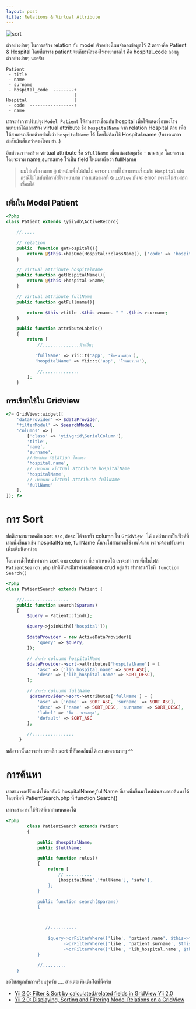 ```yaml
---
layout: post
title: Relations & Virtual Attribute
---
```


![sort](/images/sort.png)

ตัวอย่างง่ายๆ ในการสร้าง relation กับ model ตัวอย่างนี้ผมจำลองข้อมูลไว้ 2 ตารางคือ Patient & Hospital 
โดยที่ตาราง patient จะเก็บรหัสของโรงพยาบาลไว้ คือ hospital_code
ลองดูตัวอย่างง่ายๆ นะครับ

```
Patient
 - title
 - name
 - surname
 - hospital_code  --------+
                          |
Hospital                  |
 - code  -----------------+
 - name
 ```

เราจะทำการปรับปรุง `Model Patient` ให้สามารถเชื่อมกับ hospital เพื่อให้แสดงชื่อของโรงพยาบาลได้และสร้าง virtual attribute ชื่อ `hospitalName` จาก relation Hospital ด้วย เพื่อให้สามารถเรียกด้วยคำสั่งว่า `hospitalName` ได้ โดยไม่ต้องใช้ Hospital.name (!บางคนอาจสงสัยมันสั้นกว่าตรงใหน ฮา..)

อีกส่วนเราจะสร้าง virtual attribute ชื่อ  `$fullName` เพื่อแสดงข้อมูลชื่อ - นามสกุล โดยจะรวม โดยจะรวม name,surname ไว้เป็น field ใหม่เลยชื่อว่า fullName

> ผมใส่เครื่องหมาย `@` นำหน้าเพื่อให้มันไม่ error เวลาที่ไม่สามารถเชื่อมกับ `Hospital` เช่น  กรณีไม่ได้บันทึกรหัสโรงพยาบาล เวลาแสดงผลที่ `GridView` มันจะ error เพราะไม่สามารถเชื่อมได้ 

## เพิ่มใน Model Patient
```php
<?php
class Patient extends \yii\db\ActiveRecord{

	//.....

	// relation
	public  function getHospital(){
        return @$this->hasOne(Hospital::className(), ['code' => 'hospital_code']);
    }

    // virtual attribute hospitalName
    public function getHospitalName(){
        return @$this->hospital->name;
    }

    // virtual attribute fullName 
    public function getFullname(){

        return $this->title .$this->name. " " .$this->surname;
    }

    public function attributeLabels()
    {
        return [
        	//..............ฟิวด์อื่นๆ

           'fullName' => Yii::t('app', 'ชื่อ-นามสกุล'),
	       'hospitalName' => Yii::t('app', 'โรงพยาบาล'),

            //..............
        ];
    }

```
## การเรียกใช้ใน Gridview 

```php
<?= GridView::widget([
    'dataProvider' => $dataProvider,
    'filterModel' => $searchModel,
    'columns' => [
        ['class' => 'yii\grid\SerialColumn'],
        'title',
        'name',
        'surname',
        //เรียกผ่าน relation โดยตรง
        'hospital.name',
        // เรียกผ่าน virtual attribute hospitalName
        'hospitalName',
        // เรียกผ่าน virtual attribute fullName
        'fullName'
    ],
]); ?>
```

# การ Sort 

ปกติเราสามารถคลิก sort `asc,desc` ได้จากหัว column ใน `GridView ` ได้ แต่ถ่าหากเป็นฟิวด์ที่เราเพิ่มขึ้นมาเช่น hospitalName, fullName นั้นจะไม่สามารถใช้งานได้เลย เราจะต้องปรับแต่งเพิ่มเติมนิดหน่อย

โดยการสั่งให้มันทำการ sort ตาม column ที่เรากำหนดได้ เราจะทำการเพิ่มในไฟล์ `PatientSearch.php` ปกติมันจะมีมาพร้อมกับตอน crud อยู่แล้ว ทำการแก้ไขที่` function Search()`

```php
<?php
class PatientSearch extends Patient {

	///.................
    public function search($params)
    {
        $query = Patient::find();

        $query->joinWith(['hospital']);

        $dataProvider = new ActiveDataProvider([
            'query' => $query,
        ]);

        // สำหรับ coluumn hospitalName
        $dataProvider->sort->attributes['hospitalName'] = [
            'asc' => ['lib_hospital.name' => SORT_ASC],
            'desc' => ['lib_hospital.name' => SORT_DESC],
        ];

		// สำหรับ coluumn fullName
         $dataProvider->sort->attributes['fullName'] = [
            'asc' => ['name' => SORT_ASC, 'surname' => SORT_ASC],
            'desc' => ['name' => SORT_DESC, 'surname' => SORT_DESC],
            'label' => 'ชื่อ - นามสกุล',
            'default' => SORT_ASC
        ];

        //................
     }

```
หลังจากนั้นเราจะทำการคลิก sort ที่หัวคอลัมน์ได้เลย สะดวกมากๆ ^^


# การค้นหา

 เราสามารถปรับแต่งให้คอลัมน์ hospitalName,fullName ที่เราเพิ่มขื้นมาใหม่นันสามารถค้นหาได้ โดยเพิ่มที่ PatientSearch.php ที่ function Search()

 เราจะสามารถใช้ฟิวด์ที่เรากำหนดเองได้

```php
<?php
		class PatientSearch extends Patient
		{

		    public $hospitalName;
		    public $fullName;	

			public function rules()
		    {
		        return [
		            // ..........
		            [hospitalName','fullName'], 'safe'],
		        ];
		    }

		    public function search($params)
		    {



		       //..........

	            $query->orFilterWhere(['like', 'patient.name', $this->fullName])
	                  ->orFilterWhere(['like', 'patient.surname', $this->fullName])
	                  ->orFilterWhere(['like', 'lib_hospital.name', $this->hospitalName]);
		    }

		    //.........
    }
```

ขอให้สนุกกับการเรียนรู้ครับ ....
อ่านต่อเพิ่มเติมได้ที่นี่ครับ
- [Yii 2.0: Filter & Sort by calculated/related fields in GridView Yii 2.0 ](http://www.yiiframework.com/wiki/621/filter-sort-by-calculated-related-fields-in-gridview-yii-2-0/)
- [Yii 2.0: Displaying, Sorting and Filtering Model Relations on a GridView](http://www.yiiframework.com/wiki/653/displaying-sorting-and-filtering-model-relations-on-a-gridview/)











